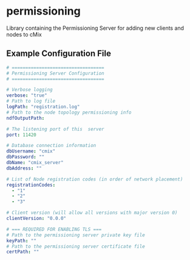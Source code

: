 # permissioning

Library containing the Permissioning Server for adding new clients and nodes to 
cMix

## Example Configuration File

```yaml
# ==================================
# Permissioning Server Configuration
# ==================================

# Verbose logging
verbose: "true"
# Path to log file
logPath: "registration.log"
# Path to the node topology permissioning info
ndfOutputPath:

# The listening port of this  server
port: 11420

# Database connection information
dbUsername: "cmix"
dbPassword: ""
dbName: "cmix_server"
dbAddress: ""

# List of Node registration codes (in order of network placement)
registrationCodes:
  - "1"
  - "2"
  - "3"

# Client version (will allow all versions with major version 0)
clientVersion: "0.0.0"

# === REQUIRED FOR ENABLING TLS ===
# Path to the permissioning server private key file
keyPath: ""
# Path to the permissioning server certificate file
certPath: ""
```


